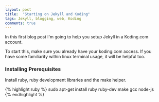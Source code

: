 ```yaml
---
layout: post
title:  "Starting on Jekyll and Koding"
tags: Jekyll, blogging, web, Koding
comments: true
---
```


In this first blog post I'm going to help you setup Jekyll in a Koding.com account.<!--more-->

To start this, make sure you already have your koding.com access. If you have some familiarity within linux terminal usage, it will be helpful too.

### Installing Prerequisites

Install ruby, ruby development libraries and the make helper.

{% highlight ruby %}
sudo apt-get install ruby ruby-dev make gcc node-js
{% endhighlight %}

